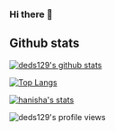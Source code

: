 ### Hi there 👋

## Github stats
[![deds129's github stats](https://github-readme-stats.vercel.app/api?username=deds129)](https://github.com/anuraghazra/github-readme-stats)

[![Top Langs](https://github-readme-stats.vercel.app/api/top-langs/?username=deds129&layout=compact)](https://github.com/anuraghazra/github-readme-stats)  

[![hanisha's stats](https://badge42.herokuapp.com/api/stats/hanisha?cursus=42)](https://profile.intra.42.fr/users/hanisha)

![deds129's profile views](https://komarev.com/ghpvc/?username=deds129=PROFILE+VIEWS&style=flat-square)
